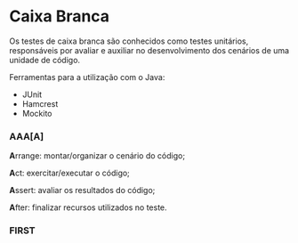 # Caixa Branca
Os testes de caixa branca são conhecidos como testes unitários, responsáveis por avaliar e auxiliar no desenvolvimento dos cenários de uma unidade de código.

Ferramentas para a utilização com o Java:
* JUnit
* Hamcrest
* Mockito

### AAA[A]
**A**rrange: montar/organizar o cenário do código;

**A**ct: exercitar/executar o código;

**A**ssert: avaliar os resultados do código;

**A**fter: finalizar recursos utilizados no teste.

### FIRST